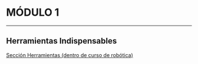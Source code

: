 
# MÓDULO 1


---  


## **Herramientas Indispensables**  

[Sección Herramientas (dentro de curso de robótica)](https://www.cursoderobotica.com/herramientas-para-electronica/)  

